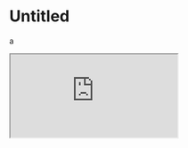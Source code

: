 # Untitled

a

<iframe src="https://www.w3schools.com">
  <p>Your browser does not support iframes.</p>
</iframe>

<script>
console.log('hi');
</script>
